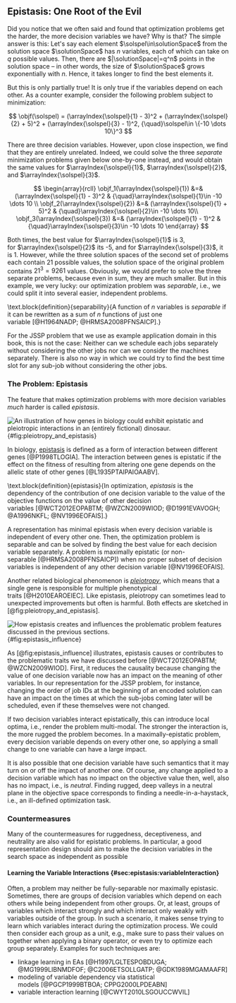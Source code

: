 ## Epistasis: One Root of the Evil

Did you notice that we often said and found that optimization problems get the harder, the more decision variables we have?
Why is that?
The simple answer is this:
Let's say each element $\solspel\in\solutionSpace$ from the solution space&nbsp;$\solutionSpace$ has $n$&nbsp;variables, each of which can take on $q$&nbsp;possible values.
Then, there are $|\solutionSpace|=q^n$ points in the solution space &ndash; in other words, the size of $\solutionSpace$ grows exponentially with&nbsp;$n$.
Hence, it takes longer to find the best elements it.

But this is only partially true!
It is only true if the variables depend on each other.
As a counter example, consider the following problem subject to minimization:

$$ \objf(\solspel) = (\arrayIndex{\solspel}{1} - 3)^2 + (\arrayIndex{\solspel}{2} + 5)^2 + (\arrayIndex{\solspel}{3} - 1)^2, {\quad}\solspel\in \{-10 \dots 10\}^3 $$

There are three decision variables.
However, upon close inspection, we find that they are entirely unrelated.
Indeed, we could solve the three *separate* minimization problems given below one-by-one instead, and would obtain the same values for $\arrayIndex{\solspel}{1}$, $\arrayIndex{\solspel}{2}$, and $\arrayIndex{\solspel}{3}$.

$$
\begin{array}{rcll}
\objf_1(\arrayIndex{\solspel}{1}) &=& (\arrayIndex{\solspel}{1} - 3)^2 & {\quad}\arrayIndex{\solspel}{1}\in -10 \dots 10 \\
\objf_2(\arrayIndex{\solspel}{2}) &=& (\arrayIndex{\solspel}{1} + 5)^2 & {\quad}\arrayIndex{\solspel}{2}\in -10 \dots 10\\
\objf_3(\arrayIndex{\solspel}{3}) &=& (\arrayIndex{\solspel}{1} - 1)^2 & {\quad}\arrayIndex{\solspel}{3}\in -10 \dots 10
\end{array}
$$

Both times, the best value for&nbsp;$\arrayIndex{\solspel}{1}$ is 3, for&nbsp;$\arrayIndex{\solspel}{2}$ its -5, and for&nbsp;$\arrayIndex{\solspel}{3}$, it is 1.
However, while the three solution spaces of the second set of problems each contain 21 possible values, the solution space of the original problem contains $21^3=9261$ values.
Obviously, we would prefer to solve the three separate problems, because even in sum, they are much smaller.
But in this example, we very lucky: our optimization problem was *separable*, i.e., we could split it into several easier, independent problems.

\text.block{definition}{separability}{A function of&nbsp;$n$ variables is *separable* if it can be rewritten as a sum of $n$&nbsp;functions of just one variable&nbsp;[@H1964NADP; @HRMSA2008PFNSAICP].}

For the JSSP problem that we use as example application domain in this book, this is not the case:
Neither can we schedule each jobs separately without considering the other jobs nor can we consider the machines separately.
There is also no way in which we could try to find the best time slot for any sub-job without considering the other jobs.

### The Problem: Epistasis

The feature that makes optimization problems with more decision variables *much* harder is called *epistasis*.

![An illustration of how genes in biology could exhibit epistatic and pleiotropic interactions in an (entirely fictional) dinosaur.](\relative.path{pleiotropy_and_epistasis.svgz}){#fig:pleiotropy_and_epistasis}

In biology, [epistasis](https://en.wikipedia.org/wiki/Epistasis) is defined as a form of interaction between different genes&nbsp;[@P1998TLOGIA].
The interaction between genes is epistatic if the effect on the fitness of resulting from altering one gene depends on the allelic state of other genes&nbsp;[@L1935PTAIPAIOAABV].

\text.block{definition}{epistasis}{In optimization, *epistasis* is the dependency of the contribution of one decision variable to the value of the objective functions on the value of other decision variables&nbsp;[@WCT2012EOPABTM; @WZCN2009WIOD; @D1991EVAVOGH; @A1996NKFL; @NV1996EOFAIS].}

A representation has minimal epistasis when every decision variable is independent of every other one.
Then, the optimization problem is separable and can be solved by finding the best value for each decision variable separately.
A problem is maximally epistatic (or non-separable&nbsp;[@HRMSA2008PFNSAICP]) when no proper subset of decision variables is independent of any other decision variable&nbsp;[@NV1996EOFAIS].

Another related biological phenomenon is *[pleiotropy](https://en.wikipedia.org/wiki/Pleiotropy)*, which means that a single gene is responsible for multiple phenotypical traits&nbsp;[@H2010EAROEIEC].
Like epistasis, pleiotropy can sometimes lead to unexpected improvements but often is harmful.
Both effects are sketched in [@fig:pleiotropy_and_epistasis].

![How epistasis creates and influences the problematic problem features discussed in the previous sections.](\relative.path{epistasis_influence.svgz}){#fig:epistasis_influence}

As [@fig:epistasis_influence] illustrates, epistasis causes or contributes to the problematic traits we have discussed before&nbsp;[@WCT2012EOPABTM; @WZCN2009WIOD].
First, it reduces the causality because changing the value of one decision variable now has an impact on the meaning of other variables.
In our representation for the JSSP problem, for instance, changing the order of job IDs at the beginning of an encoded solution can have an impact on the times at which the sub-jobs coming later will be scheduled, even if these themselves were not changed.

If two decision variables interact epistatically, this can introduce local optima, i.e., render the problem multi-modal.
The stronger the interaction is, the more rugged the problem becomes.
In a maximally-epistatic problem, every decision variable depends on every other one, so applying a small change to one variable can have a large impact.

It is also possible that one decision variable have such semantics that it may turn on or off the impact of another one.
Of course, any change applied to a decision variable which has no impact on the objective value then, well, also has no impact, i.e., is *neutral*.
Finding rugged, deep valleys in a neutral plane in the objective space corresponds to finding a needle-in-a-haystack, i.e., an ill-defined optimization task. 

### Countermeasures

Many of the countermeasures for ruggedness, deceptiveness, and neutrality are also valid for epistatic problems.
In particular, a good representation design should aim to make the decision variables in the search space as independent as possible

#### Learning the Variable Interactions {#sec:epistasis:variableInteraction}

Often, a problem may neither be fully-separable nor maximally epistasic.
Sometimes, there are groups of decision variables which depend on each others while being independent from other groups.
Or, at least, groups of variables which interact strongly and which interact only weakly with variables outside of the group.
In such a scenario, it makes sense trying to learn which variables interact during the optimization process.
We could then consider each group as a unit, e.g., make sure to pass their values on together when applying a binary operator, or even try to optimize each group separately.
Examples for such techniques are:

- linkage learning in EAs&nbsp;[@H1997LGLTESPOBDUGA; @MG1999LIBNMDFOF; @C2006ETSOLLGATP; @GDK1989MGAMAAFR]
- modeling of variable dependency via statistical models&nbsp;[@PGCP1999BTBOA; CPPG2000LPDEABN]
- variable interaction learning&nbsp;[@CWYT2010LSGOUCCWVIL]
